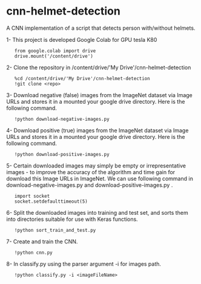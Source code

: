 # cnn-helmet-detection
A CNN implementation of a script that detects person with/without helmets.







1- This project is developed Google Colab for GPU tesla K80 
   
       from google.colab import drive
       drive.mount('/content/drive')
       
2- Clone the repository in /content/drive/'My Drive'/cnn-helmet-detection
        
       %cd /content/drive/'My Drive'/cnn-helmet-detection
       !git clone <repo>
       
3- Download negative (false) images from the ImageNet dataset via Image URLs and stores it in a 
   mounted your google drive directory. Here is the following command.
   
       !python download-negative-images.py

4- Download positive (true) images from the ImageNet dataset via Image URLs and stores it in a 
   mounted your google drive directory. Here is the following command.

       !python download-positive-images.py
       
5- Certain downloaded images may simply be empty or irrepresentative images - to improve the accuracy
   of the algorithm and time gain for download this Image URLs in ImageNet. We can use following command in
   download-negative-images.py and download-positive-images.py .
      
       import socket
       socket.setdefaulttimeout(5)
       
6- Split the downloaded images into training and test set, and sorts them into directories suitable for 
   use with Keras functions.
   
       !python sort_train_and_test.py

7-  Create and train the CNN.

       !python cnn.py
       
8- In classify.py using the parser argument -i for images path. 

       !python classify.py -i <imageFileName>
